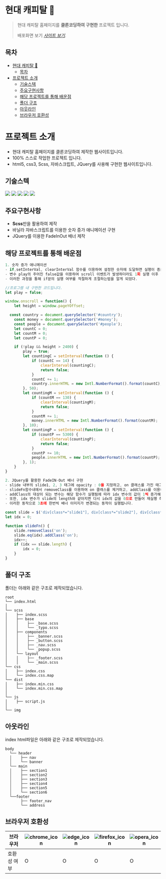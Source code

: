 # 현대 캐피탈 💸

> 현대 캐피탈 홈페이지를 **클론코딩하여 구현한** 프로젝트 입니다.
> 
> 배포화면 보기 [_사이트 보기_](https://leejaeho0104.github.io/PROJECT3/). 
> 
## 목차
- [현대 캐피탈 💸](#현대-캐피탈-)
	- [목차](#목차)
- [프로젝트 소개](#프로젝트-소개)
	- [기술스텍](#기술스텍)
	- [주요구현사항](#주요구현사항)
	- [해당 프로젝트를 통해 배운점](#해당-프로젝트를-통해-배운점)
	- [폴더 구조](#폴더-구조)
	- [아웃라인](#아웃라인)
	- [브라우저 호환성](#브라우저-호환성)


# 프로젝트 소개
- 현대 캐피탈 홈페이지를 클론코딩하여 제작한 웹사이트입니다.
- 100% 스스로 작업한 프로젝트 입니다.
- html5, css3, Scss, 자바스크립트, JQuery를 사용해 구현한 웹사이트입니다.


## 기술스텍
<img src="https://img.shields.io/badge/html5-E34F26?style=for-the-badge&logo=html5&logoColor=white">
<img src="https://img.shields.io/badge/css3-1572B6?style=for-the-badge&logo=css3&logoColor=white">
<img src="https://img.shields.io/badge/scss-CC6699?style=for-the-badge&logo=sass&logoColor=white">
<img src="https://img.shields.io/badge/JS-F7DF1E?style=for-the-badge&logo=javascript&logoColor=white">
<img src="https://img.shields.io/badge/jquery-0769AD?style=for-the-badge&logo=jquery&logoColor=white">


## 주요구현사항
- **Scss**만을 활용하여 제작
- 바닐라 자바스크립트를 이용한 숫자 증가 애니메이션 구현
- JQuery를 이용한 FadeInOut 배너 제작


## 해당 프로젝트를 통해 배운점

```javascript
1. 숫자 증가 애니메이션
- if,setInterVal, clearInterVal 함수를 이용하여 설정한 숫자에 도달하면 실행이 종료되는 함수를 구현하였다.
- 변수 play의 주어진 false값을 이용하여 scroll 이벤트가 발생하더라도 1회 실행 이후 실행되지 않는 방법을 배웠다.
- 이러한 과정을 통해 if문의 실행 여부를 적절하게 조절하는법을 알게 되었다.

//프로그램 내 구현한 코드입니다.
let play = false;

window.onscroll = function() {
	let height = window.pageYOffset;

  const country = document.querySelector('#country');
	const money = document.querySelector('#money');
	const people = document.querySelector('#people');
	let countC = 0;
	let countM = 0;
	let countP = 0;

	if (!play && height > 2400) {
		play = true;
		let countingC = setInterval(function () {
			if (countC == 14) {
				clearInterval(countingC);
				return false;
			}
			countC += 1;
			country.innerHTML = new Intl.NumberFormat().format(countC);
		}, 50);
		let countingM = setInterval(function () {
			if (countM == 130) {
				clearInterval(countingM);
				return false;
			}
			countM += 1;
			money.innerHTML = new Intl.NumberFormat().format(countM);
		}, 10);
		let countingP = setInterval(function () {
			if (countP == 5300) {
				clearInterval(countingP);
				return false;
			}
			countP += 10;
			people.innerHTML = new Intl.NumberFormat().format(countP);
		}, 1);
	}
}
```

```javascript
2. JQuery를 활용한 FadeIN-Out 배너 구현
- slide 내부의 slide1, 2, 3 태그에 opacity : 0을 지정하고, on 클래스를 가진 태그만 opacity : 1을 가지게 하였습니다. 
- slideFn함수내에서 removeClass를 이용하여 on 클래스를 제거하고, addClass를 이용하여 on 클래스를 넣어줍니다. 
- addClass의 대상이 되는 변수는 해당 함수가 실행됨에 따라 idx 변수의 값이 1씩 증가해 해당 index 값을 가진 변수가 할당됩니다.
- 또한, idx 변수가 slide의 length와 같아지면 다시 idx의 값을 0으로 만들어 재실행 하게 하였습니다. slideFn 함수는 setInterVal 함수를 이용해 3초에 한번씩 실행하게 합니다.
- 이러한 동작으로 3초에 한번씩 배너 이미지가 변경되는 동작이 실행됩니다.

const slide = $('div[class*="slide1"], div[class*="slide2"], div[class*="slide3"]');
let idx = 0;

function slideFn() {
	slide.removeClass('on');
	slide.eq(idx).addClass('on');
	idx++;
	if (idx == slide.length) {
		idx = 0;
	}
}
```


## 폴더 구조

폴더는 아래와 같은 구조로 제작되었습니다.
```
root
└── index.html
│
└── scss
│    ├── index.scss
│    ├── base
│    │    ├── _base.scss
│    │    └── _typo.scss
│    ├── components
│    │    ├── _banner.scss
│    │    ├── _button.scss
│    │    ├── _nav.scss
│    │    └── _popup.scss
│    └── layout
│    │    ├── _footer.scss
│    │    └── _main.scss
└── css
│    ├── index.css
│    └── index.css.map
└── dist
│    ├── index.min.css
│    └── index.min.css.map
│
└── js
│    ├── script.js
│
└── img
```

## 아웃라인
index html파일은 아래와 같은 구조로 제작되었습니다.
```
body
  └── header
  │    ├── nav
  │    └── banner
  └── main
  │    ├── section1
  │    ├── section2
  │    ├── section3
  │    ├── section4
  │    ├── section5
  │    └── section6
  └──footer
       ├── footer_nav
       └── address
```

## 브라우저 호환성
|브라우저|![chrome_icon](https://github.com/LeeJaeHo0104/PROJECT__1/assets/151009272/3e912b12-1d18-4635-8f9c-9abba81cfb80)|![edge_icon](https://github.com/LeeJaeHo0104/PROJECT__1/assets/151009272/f494434e-b0bd-447f-a3b1-6e7fc9e41d17)|![firefox_icon](https://github.com/LeeJaeHo0104/PROJECT__1/assets/151009272/6da83ea9-6744-422a-8929-a771dd20d94a)|![opera_icon](https://github.com/LeeJaeHo0104/PROJECT__1/assets/151009272/1fa4b9c9-9aa6-467f-bbc6-1fc46959c053)
|---|---|---|---|---|
|호환성 여부|O|O|O|O|